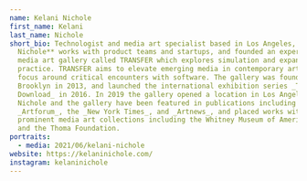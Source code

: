 ```yaml
---
name: Kelani Nichole
first_name: Kelani
last_name: Nichole
short_bio: Technologist and media art specialist based in Los Angeles, **Kelani
  Nichole** works with product teams and startups, and founded an experimental
  media art gallery called TRANSFER which explores simulation and expanded
  practice. TRANSFER aims to elevate emerging media in contemporary art, with a
  focus around critical encounters with software. The gallery was founded in
  Brooklyn in 2013, and launched the international exhibition series _TRANSFER
  Download_ in 2016. In 2019 the gallery opened a location in Los Angeles.
  Nichole and the gallery have been featured in publications including
  _Artforum_, the _New York Times_, and _Artnews_, and placed works with
  prominent media art collections including the Whitney Museum of American Art
  and the Thoma Foundation.
portraits:
  - media: 2021/06/kelani-nichole
website: https://kelaninichole.com/
instagram: kelaninichole
---
```

